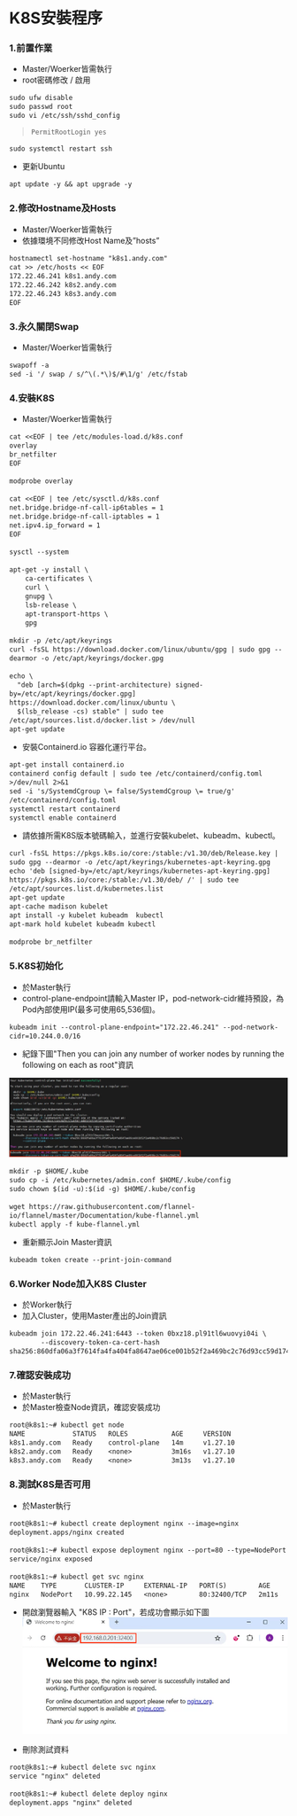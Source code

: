 # K8S安裝程序
### 1.前置作業
* Master/Woerker皆需執行
* root密碼修改 / 啟用
```
sudo ufw disable
sudo passwd root
sudo vi /etc/ssh/sshd_config
```
> ```
> PermitRootLogin yes
> ```
```
sudo systemctl restart ssh
```

* 更新Ubuntu
```
apt update -y && apt upgrade -y
```

### 2.修改Hostname及Hosts
* Master/Woerker皆需執行
* 依據環境不同修改Host Name及”hosts”

```
hostnamectl set-hostname "k8s1.andy.com"
cat >> /etc/hosts << EOF
172.22.46.241 k8s1.andy.com
172.22.46.242 k8s2.andy.com
172.22.46.243 k8s3.andy.com
EOF
```


### 3.永久關閉Swap
* Master/Woerker皆需執行
```
swapoff -a
sed -i '/ swap / s/^\(.*\)$/#\1/g' /etc/fstab
```


### 4.安裝K8S
* Master/Woerker皆需執行
```
cat <<EOF | tee /etc/modules-load.d/k8s.conf
overlay
br_netfilter
EOF

modprobe overlay

cat <<EOF | tee /etc/sysctl.d/k8s.conf
net.bridge.bridge-nf-call-ip6tables = 1
net.bridge.bridge-nf-call-iptables = 1
net.ipv4.ip_forward = 1
EOF

sysctl --system

apt-get -y install \
    ca-certificates \
    curl \
    gnupg \
    lsb-release \
    apt-transport-https \
    gpg

mkdir -p /etc/apt/keyrings
curl -fsSL https://download.docker.com/linux/ubuntu/gpg | sudo gpg --dearmor -o /etc/apt/keyrings/docker.gpg

echo \
  "deb [arch=$(dpkg --print-architecture) signed-by=/etc/apt/keyrings/docker.gpg] https://download.docker.com/linux/ubuntu \
  $(lsb_release -cs) stable" | sudo tee /etc/apt/sources.list.d/docker.list > /dev/null  
apt-get update
```

* 安裝Containerd.io 容器化運行平台。
```
apt-get install containerd.io  
containerd config default | sudo tee /etc/containerd/config.toml >/dev/null 2>&1
sed -i 's/SystemdCgroup \= false/SystemdCgroup \= true/g' /etc/containerd/config.toml
systemctl restart containerd
systemctl enable containerd
```

* 請依據所需K8S版本號碼輸入，並進行安裝kubelet、kubeadm、kubectl。
```
curl -fsSL https://pkgs.k8s.io/core:/stable:/v1.30/deb/Release.key | sudo gpg --dearmor -o /etc/apt/keyrings/kubernetes-apt-keyring.gpg
echo 'deb [signed-by=/etc/apt/keyrings/kubernetes-apt-keyring.gpg] https://pkgs.k8s.io/core:/stable:/v1.30/deb/ /' | sudo tee /etc/apt/sources.list.d/kubernetes.list
apt-get update
apt-cache madison kubelet
apt install -y kubelet kubeadm  kubectl
apt-mark hold kubelet kubeadm kubectl

modprobe br_netfilter
```


### 5.K8S初始化
* 於Master執行
* control-plane-endpoint請輸入Master IP，pod-network-cidr維持預設，為Pod內部使用IP(最多可使用65,536個)。
```
kubeadm init --control-plane-endpoint="172.22.46.241" --pod-network-cidr=10.244.0.0/16
```
* 紀錄下圖"Then you can join any number of worker nodes by running the following on each as root"資訊
  
![](https://github.com/Andy0583/Dell-CSI-for-Powerstore/blob/main/image/001.png?raw=true)

```
mkdir -p $HOME/.kube
sudo cp -i /etc/kubernetes/admin.conf $HOME/.kube/config
sudo chown $(id -u):$(id -g) $HOME/.kube/config

wget https://raw.githubusercontent.com/flannel-io/flannel/master/Documentation/kube-flannel.yml
kubectl apply -f kube-flannel.yml
```


*  重新顯示Join Master資訊
```
kubeadm token create --print-join-command
```


### 6.Worker Node加入K8S Cluster
* 於Worker執行
* 加入Cluster，使用Master產出的Join資訊
```
kubeadm join 172.22.46.241:6443 --token 0bxz18.pl91tl6wuovyi04i \
        --discovery-token-ca-cert-hash sha256:860dfa06a3f7614fa4fa404fa8647ae06ce001b52f2a469bc2c76d93cc59d174
```


### 7.確認安裝成功
* 於Master執行
*  於Master檢查Node資訊，確認安裝成功
```
root@k8s1:~# kubectl get node
NAME            STATUS   ROLES           AGE     VERSION
k8s1.andy.com   Ready    control-plane   14m     v1.27.10
k8s2.andy.com   Ready    <none>          3m16s   v1.27.10
k8s3.andy.com   Ready    <none>          3m13s   v1.27.10
```

### 8.測試K8S是否可用
* 於Master執行
```
root@k8s1:~# kubectl create deployment nginx --image=nginx
deployment.apps/nginx created

root@k8s1:~# kubectl expose deployment nginx --port=80 --type=NodePort
service/nginx exposed

root@k8s1:~# kubectl get svc nginx
NAME    TYPE       CLUSTER-IP     EXTERNAL-IP   PORT(S)        AGE
nginx   NodePort   10.99.22.145   <none>        80:32400/TCP   2m11s
```
*  開啟瀏覽器輸入 "K8S IP : Port"，若成功會顯示如下圖
![](https://github.com/Andy0583/Kubernetes/blob/main/image/013.png?raw=true)

*  刪除測試資料
```
root@k8s1:~# kubectl delete svc nginx
service "nginx" deleted

root@k8s1:~# kubectl delete deploy nginx
deployment.apps "nginx" deleted
```
